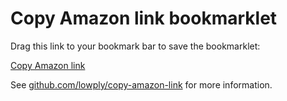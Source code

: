 # Copy Amazon link bookmarklet

Drag this link to your bookmark bar to save the bookmarklet:

[Copy Amazon link](javascript:(()=%3E%7Bconst%20o=window.location.href;if(o.indexOf(%22https://www.amazon%22)%3C0)return%20console.log(%22This%20bookmarklet%20only%20works%20on%20Amazon%22),!1;const%20e=o.match(/%5Ehttps?:%5C/%7B2,%7D(.*?)(?:%5C/%7C%5C?%7C#%7C$)/)%5B1%5D,n=document.querySelector(%22#ASIN%22);if(null==n)return%20console.log(%22ASIN%20not%20found%22),!1;let%20t=document.createElement(%22textarea%22);t.value=e+%22/dp/%22+n.value,document.body.appendChild(t),t.select(),document.execCommand(%22copy%22),console.log(%22Amazon%20link%20%22+t.value+%22%20has%20been%20copied%20to%20your%20clipboard!%22),t.remove()%7D)();)

See [github.com/lowply/copy-amazon-link](https://github.com/lowply/copy-amazon-link) for more information.
